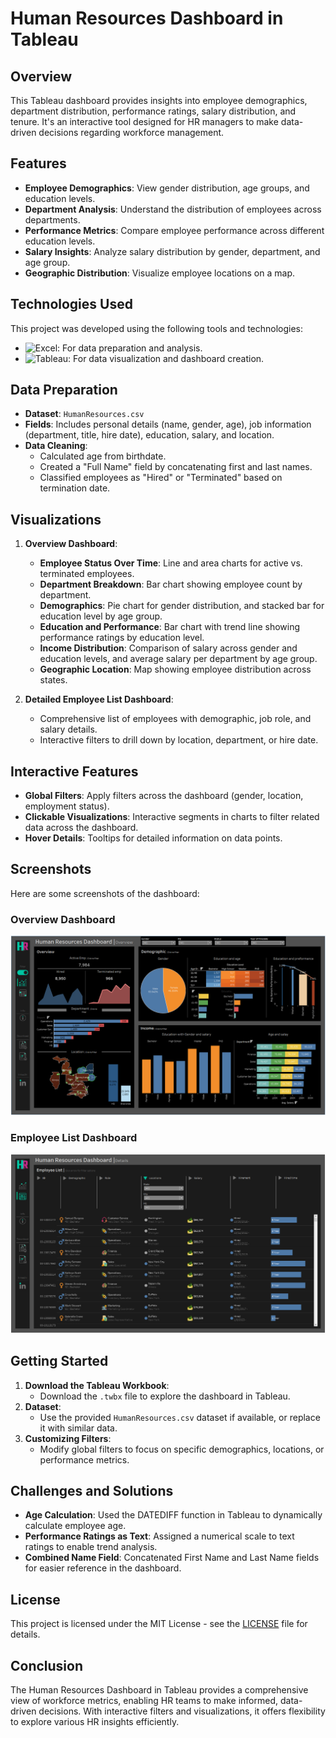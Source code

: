 # Human Resources Dashboard in Tableau

## Overview
This Tableau dashboard provides insights into employee demographics, department distribution, performance ratings, salary distribution, and tenure. It's an interactive tool designed for HR managers to make data-driven decisions regarding workforce management.

## Features
- **Employee Demographics**: View gender distribution, age groups, and education levels.
- **Department Analysis**: Understand the distribution of employees across departments.
- **Performance Metrics**: Compare employee performance across different education levels.
- **Salary Insights**: Analyze salary distribution by gender, department, and age group.
- **Geographic Distribution**: Visualize employee locations on a map.

## Technologies Used

This project was developed using the following tools and technologies:

- ![Excel](https://img.shields.io/badge/Microsoft%20Excel-217346?style=for-the-badge&logo=microsoft-excel&logoColor=white): For data preparation and analysis.
- ![Tableau](https://img.shields.io/badge/Tableau-E97627?style=for-the-badge&logo=tableau&logoColor=white): For data visualization and dashboard creation.

## Data Preparation
- **Dataset**: `HumanResources.csv`
- **Fields**: Includes personal details (name, gender, age), job information (department, title, hire date), education, salary, and location.
- **Data Cleaning**:
  - Calculated age from birthdate.
  - Created a "Full Name" field by concatenating first and last names.
  - Classified employees as "Hired" or "Terminated" based on termination date.

## Visualizations
1. **Overview Dashboard**:
   - **Employee Status Over Time**: Line and area charts for active vs. terminated employees.
   - **Department Breakdown**: Bar chart showing employee count by department.
   - **Demographics**: Pie chart for gender distribution, and stacked bar for education level by age group.
   - **Education and Performance**: Bar chart with trend line showing performance ratings by education level.
   - **Income Distribution**: Comparison of salary across gender and education levels, and average salary per department by age group.
   - **Geographic Location**: Map showing employee distribution across states.

2. **Detailed Employee List Dashboard**:
   - Comprehensive list of employees with demographic, job role, and salary details.
   - Interactive filters to drill down by location, department, or hire date.

## Interactive Features
- **Global Filters**: Apply filters across the dashboard (gender, location, employment status).
- **Clickable Visualizations**: Interactive segments in charts to filter related data across the dashboard.
- **Hover Details**: Tooltips for detailed information on data points.

## Screenshots
Here are some screenshots of the dashboard:

### Overview Dashboard
![Overview Dashboard](images/HR1.png)

### Employee List Dashboard
![Employee List Dashboard](images/HR2.png)

## Getting Started
1. **Download the Tableau Workbook**:
   - Download the `.twbx` file to explore the dashboard in Tableau.
2. **Dataset**:
   - Use the provided `HumanResources.csv` dataset if available, or replace it with similar data.
3. **Customizing Filters**:
   - Modify global filters to focus on specific demographics, locations, or performance metrics.

## Challenges and Solutions
- **Age Calculation**: Used the DATEDIFF function in Tableau to dynamically calculate employee age.
- **Performance Ratings as Text**: Assigned a numerical scale to text ratings to enable trend analysis.
- **Combined Name Field**: Concatenated First Name and Last Name fields for easier reference in the dashboard.

## License
This project is licensed under the MIT License - see the [LICENSE](LICENSE) file for details.

## Conclusion
The Human Resources Dashboard in Tableau provides a comprehensive view of workforce metrics, enabling HR teams to make informed, data-driven decisions. With interactive filters and visualizations, it offers flexibility to explore various HR insights efficiently.
